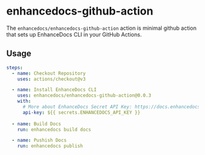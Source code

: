 # enhancedocs-github-action

The `enhancedocs/enhancedocs-github-action` action is minimal github action that sets up EnhanceDocs CLI in your GitHub Actions.

## Usage

```yaml
steps:
  - name: Checkout Repository
    uses: actions/checkout@v3

  - name: Install EnhanceDocs CLI
    uses: enhancedocs/enhancedocs-github-action@0.0.3
    with:
      # More about EnhanceDocs Secret API Key: https://docs.enhancedocs.com/security/api-keys
      api-key: ${{ secrets.ENHANCEDOCS_API_KEY }}
  
  - name: Build Docs
    run: enhancedocs build docs

  - name: Pushish Docs
    run: enhancedocs publish
```
